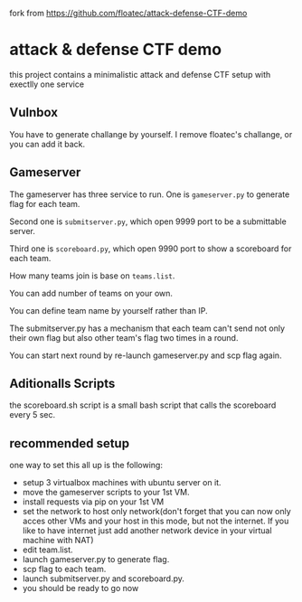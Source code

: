 fork from 
https://github.com/floatec/attack-defense-CTF-demo


attack & defense CTF demo
==========================
this project contains a minimalistic attack and defense CTF setup with exectlly one service

Vulnbox
-------------------------
You have to generate challange by yourself.
I remove floatec's challange, or you can add it back.

Gameserver
---------------------------
The gameserver has three service to run.
One is `gameserver.py` to generate flag for each team.

Second one is `submitserver.py`, which open 9999 port to be a submittable server.

Third one is `scoreboard.py`, which open 9990 port to show a scoreboard for each team. 

How many teams join is base on `teams.list`.

You can add number of teams on your own.

You can define team name by yourself rather than IP.

The submitserver.py has a mechanism that each team can't send not only their own flag but also other team's flag two times in a round.

You can start next round by re-launch gameserver.py and scp flag again.

Aditionalls Scripts
---------------------------
the scoreboard.sh script is a small bash script that calls the scoreboard every 5 sec.


recommended setup
--------------------------

one way to set this all up is the following:
* setup 3 virtualbox machines with ubuntu server on it.
* move the gameserver scripts to your 1st VM.
* install requests via pip on your 1st VM
* set the network to host only network(don't forget that you can now only acces other VMs and your host in this mode, but not the internet. If you like to have internet just add another network device in your virtual machine with NAT)
* edit team.list.
* launch gameserver.py to generate flag.
* scp flag to each team.
* launch submitserver.py and scoreboard.py.
* you should be ready to go now
    
